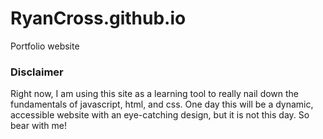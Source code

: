 # RyanCross.github.io
Portfolio website

### Disclaimer
Right now, I am using this site as a learning tool to really nail down the fundamentals of javascript, html, and css. One day this will be a dynamic, accessible website with an eye-catching design, but it is not this day. So bear with me! 
